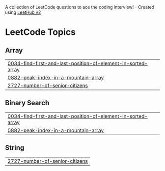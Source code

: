 A collection of LeetCode questions to ace the coding interview! - Created using [LeetHub v2](https://github.com/arunbhardwaj/LeetHub-2.0)
<!---LeetCode Topics Start-->
# LeetCode Topics
## Array
|  |
| ------- |
| [0034-find-first-and-last-position-of-element-in-sorted-array](https://github.com/run-08/Arun_leetcode/tree/master/0034-find-first-and-last-position-of-element-in-sorted-array) |
| [0882-peak-index-in-a-mountain-array](https://github.com/run-08/Arun_leetcode/tree/master/0882-peak-index-in-a-mountain-array) |
| [2727-number-of-senior-citizens](https://github.com/run-08/Arun_leetcode/tree/master/2727-number-of-senior-citizens) |
## Binary Search
|  |
| ------- |
| [0034-find-first-and-last-position-of-element-in-sorted-array](https://github.com/run-08/Arun_leetcode/tree/master/0034-find-first-and-last-position-of-element-in-sorted-array) |
| [0882-peak-index-in-a-mountain-array](https://github.com/run-08/Arun_leetcode/tree/master/0882-peak-index-in-a-mountain-array) |
## String
|  |
| ------- |
| [2727-number-of-senior-citizens](https://github.com/run-08/Arun_leetcode/tree/master/2727-number-of-senior-citizens) |
<!---LeetCode Topics End-->